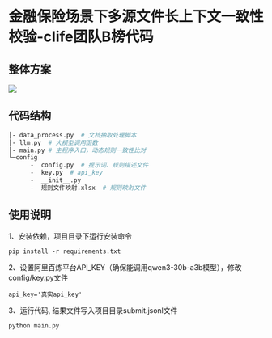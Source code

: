# 金融保险场景下多源文件长上下文一致性校验-clife团队B榜代码

## 整体方案

![](assets/image-20250729232907109.png)



## 代码结构

```bash
│- data_process.py  # 文档抽取处理脚本
│- llm.py  # 大模型调用函数
│- main.py # 主程序入口，动态规则一致性比对
└─config
      -  config.py  # 提示词、规则描述文件
      -  key.py  # api_key
      -  __init__.py
      -  规则文件映射.xlsx  # 规则映射文件
```

## 使用说明

1、安装依赖，项目目录下运行安装命令

```
pip install -r requirements.txt
```

2、设置阿里百炼平台API_KEY（确保能调用qwen3-30b-a3b模型），修改config/key.py文件

```
api_key='真实api_key'
```

3、运行代码, 结果文件写入项目目录submit.jsonl文件

```
python main.py
```

